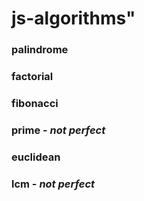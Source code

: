 # js-algorithms"

### palindrome
### factorial
### fibonacci
### prime - _not perfect_
### euclidean
### lcm - _not perfect_
